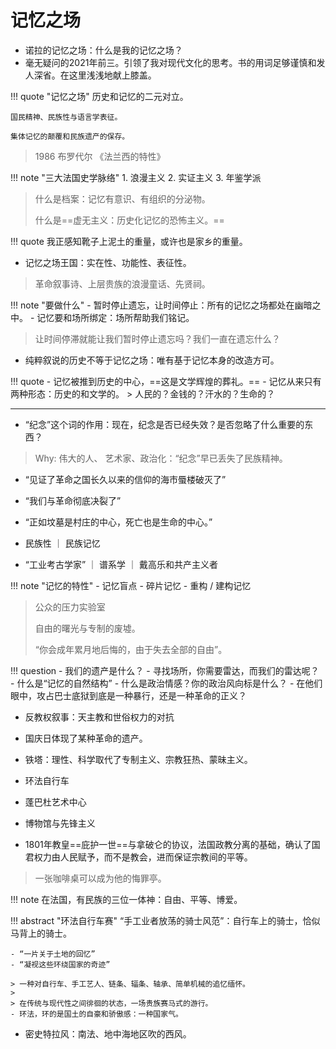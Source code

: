 # 记忆之场


- 诺拉的记忆之场：什么是我的记忆之场？
- 毫无疑问的2021年前三。引领了我对现代文化的思考。书的用词足够谨慎和发人深省。在这里浅浅地献上膝盖。


!!! quote "记忆之场"
    历史和记忆的二元对立。

    国民精神、民族性与语言学表征。

    集体记忆的颠覆和民族遗产的保存。

> 1986 布罗代尔 《法兰西的特性》

!!! note "三大法国史学脉络"
    1. 浪漫主义
    2. 实证主义
    3. 年鉴学派
> 什么是档案：记忆有意识、有组织的分泌物。
>
> 什么是==虚无主义：历史化记忆的恐怖主义。==

!!! quote 
    我正感知靴子上泥土的重量，或许也是家乡的重量。

- 记忆之场王国：实在性、功能性、表征性。
> 革命叙事诗、上层贵族的浪漫童话、先贤祠。

!!! note "要做什么"
    - 暂时停止遗忘，让时间停止：所有的记忆之场都处在幽暗之中。
    - 记忆要和场所绑定：场所帮助我们铭记。

> 让时间停滞就能让我们暂时停止遗忘吗？我们一直在遗忘什么？

- 纯粹叙说的历史不等于记忆之场：唯有基于记忆本身的改造方可。


!!! quote 
    - 记忆被推到历史的中心，==这是文学辉煌的葬礼。==
    - 记忆从来只有两种形态：历史的和文学的。
    > 人民的？金钱的？汗水的？生命的？

-----------

- “纪念”这个词的作用：现在，纪念是否已经失效？是否忽略了什么重要的东西？
> Why: 伟大的人、 艺术家、政治化：“纪念”早已丢失了民族精神。


- “见证了革命之国长久以来的信仰的海市蜃楼破灭了”
- “我们与革命彻底决裂了”
- “正如坟墓是村庄的中心，死亡也是生命的中心。”


- 民族性 ｜ 民族记忆 
- “工业考古学家” ｜ 谱系学 ｜ 戴高乐和共产主义者


!!! note "记忆的特性"
    - 记忆盲点
    - 碎片记忆
    - 重构 / 建构记忆
 
> 公众的压力实验室
>
> 自由的曙光与专制的废墟。
>
> “你会成年累月地后悔的，由于失去全部的自由”。


!!! question 
    - 我们的遗产是什么？
    - 寻找场所，你需要雷达，而我们的雷达呢？
    - 什么是“记忆的自然结构”
    - 什么是政治情感？你的政治风向标是什么？
    - 在他们眼中，攻占巴士底狱到底是一种暴行，还是一种革命的正义？


- 反教权叙事：天主教和世俗权力的对抗
- 国庆日体现了某种革命的遗产。
- 铁塔：理性、科学取代了专制主义、宗教狂热、蒙昧主义。
- 环法自行车
- 蓬巴杜艺术中心
- 博物馆与先锋主义

- 1801年教皇==庇护一世==与拿破仑的协议，法国政教分离的基础，确认了国君权力由人民赋予，而不是教会，进而保证宗教间的平等。
> 一张咖啡桌可以成为他的悔罪亭。

!!! note 
    在法国，有民族的三位一体神：自由、平等、博爱。

!!! abstract "环法自行车赛"
    “手工业者放荡的骑士风范”：自行车上的骑士，恰似马背上的骑士。

    - “一片关于土地的回忆”
    - “凝视这些环绕国家的奇迹”

    > 一种对自行车、手工艺人、链条、辐条、轴承、简单机械的追忆缅怀。
    > 
    > 在传统与现代性之间徘徊的状态，一场贵族赛马式的游行。
    - 环法，环的是国土的自豪和骄傲感：一种国家气。


- 密史特拉风：南法、地中海地区吹的西风。




